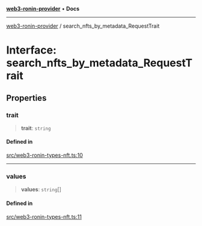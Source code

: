 [**web3-ronin-provider**](../README.md) • **Docs**

***

[web3-ronin-provider](../globals.md) / search\_nfts\_by\_metadata\_RequestTrait

# Interface: search\_nfts\_by\_metadata\_RequestTrait

## Properties

### trait

> **trait**: `string`

#### Defined in

[src/web3-ronin-types-nft.ts:10](https://github.com/chuacw/web3-ronin-provider/blob/74865f4cc367fda569b2ea12b7ca079db4fcf0a2/src/web3-ronin-types-nft.ts#L10)

***

### values

> **values**: `string`[]

#### Defined in

[src/web3-ronin-types-nft.ts:11](https://github.com/chuacw/web3-ronin-provider/blob/74865f4cc367fda569b2ea12b7ca079db4fcf0a2/src/web3-ronin-types-nft.ts#L11)
